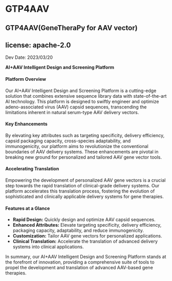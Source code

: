 # GTP4AAV

GTP4AAV(GeneTheraPy for AAV vector)
---
license: apache-2.0
---

Dev Date: 2023/03/20


**AI+AAV Intelligent Design and Screening Platform**

#### Platform Overview
Our AI+AAV Intelligent Design and Screening Platform is a cutting-edge solution that combines extensive sequence library data with state-of-the-art AI technology. This platform is designed to swiftly engineer and optimize adeno-associated virus (AAV) capsid sequences, transcending the limitations inherent in natural serum-type AAV delivery vectors.

#### Key Enhancements
By elevating key attributes such as targeting specificity, delivery efficiency, capsid packaging capacity, cross-species adaptability, and immunogenicity, our platform aims to revolutionize the conventional boundaries of AAV delivery systems. These enhancements are pivotal in breaking new ground for personalized and tailored AAV gene vector tools.

#### Accelerating Translation
Empowering the development of personalized AAV gene vectors is a crucial step towards the rapid translation of clinical-grade delivery systems. Our platform accelerates this translation process, fostering the evolution of sophisticated and clinically applicable delivery systems for gene therapies.

#### Features at a Glance
- **Rapid Design:** Quickly design and optimize AAV capsid sequences.
- **Enhanced Attributes:** Elevate targeting specificity, delivery efficiency, packaging capacity, adaptability, and reduce immunogenicity.
- **Customization:** Tailor AAV gene vectors for personalized applications.
- **Clinical Translation:** Accelerate the translation of advanced delivery systems into clinical applications.

In summary, our AI+AAV Intelligent Design and Screening Platform stands at the forefront of innovation, providing a comprehensive suite of tools to propel the development and translation of advanced AAV-based gene therapies.
